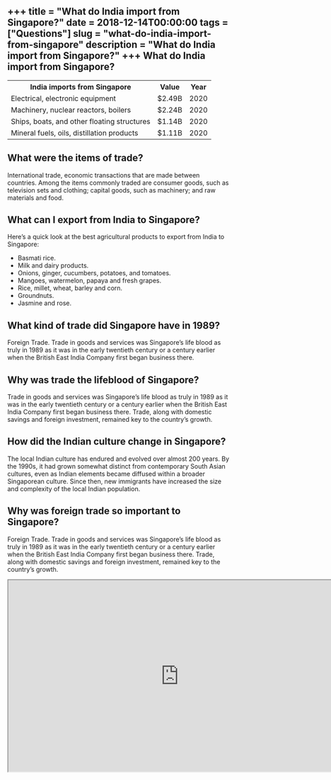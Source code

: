 +++
title = "What do India import from Singapore?"
date = 2018-12-14T00:00:00
tags = ["Questions"]
slug = "what-do-india-import-from-singapore"
description = "What do India import from Singapore?"
+++
What do India import from Singapore?
------------------------------------

<table><tr><th>India imports from Singapore</th><th>Value</th><th>Year</th></tr><tr><td>Electrical, electronic equipment</td><td>$2.49B</td><td>2020</td></tr><tr><td>Machinery, nuclear reactors, boilers</td><td>$2.24B</td><td>2020</td></tr><tr><td>Ships, boats, and other floating structures</td><td>$1.14B</td><td>2020</td></tr><tr><td>Mineral fuels, oils, distillation products</td><td>$1.11B</td><td>2020</td></tr></table>

What were the items of trade?
-----------------------------

International trade, economic transactions that are made between countries. Among the items commonly traded are consumer goods, such as television sets and clothing; capital goods, such as machinery; and raw materials and food.

What can I export from India to Singapore?
------------------------------------------

Here’s a quick look at the best agricultural products to export from India to Singapore:

- Basmati rice.
- Milk and dairy products.
- Onions, ginger, cucumbers, potatoes, and tomatoes.
- Mangoes, watermelon, papaya and fresh grapes.
- Rice, millet, wheat, barley and corn.
- Groundnuts.
- Jasmine and rose.

What kind of trade did Singapore have in 1989?
----------------------------------------------

Foreign Trade. Trade in goods and services was Singapore’s life blood as truly in 1989 as it was in the early twentieth century or a century earlier when the British East India Company first began business there.

Why was trade the lifeblood of Singapore?
-----------------------------------------

Trade in goods and services was Singapore’s life blood as truly in 1989 as it was in the early twentieth century or a century earlier when the British East India Company first began business there. Trade, along with domestic savings and foreign investment, remained key to the country’s growth.

How did the Indian culture change in Singapore?
-----------------------------------------------

The local Indian culture has endured and evolved over almost 200 years. By the 1990s, it had grown somewhat distinct from contemporary South Asian cultures, even as Indian elements became diffused within a broader Singaporean culture. Since then, new immigrants have increased the size and complexity of the local Indian population.

Why was foreign trade so important to Singapore?
------------------------------------------------

Foreign Trade. Trade in goods and services was Singapore’s life blood as truly in 1989 as it was in the early twentieth century or a century earlier when the British East India Company first began business there. Trade, along with domestic savings and foreign investment, remained key to the country’s growth.

<iframe allow="accelerometer; autoplay; clipboard-write; encrypted-media; gyroscope; picture-in-picture" allowfullscreen="" class="__youtube_prefs__  epyt-is-override  no-lazyload" data-no-lazy="1" data-origheight="433" data-origwidth="770" data-skipgform_ajax_framebjll="" height="433" id="_ytid_81122" loading="lazy" src="https://www.youtube.com/embed/jJ3pxNET3gY?enablejsapi=1&autoplay=0&cc_load_policy=0&cc_lang_pref=&iv_load_policy=1&loop=0&modestbranding=0&rel=1&fs=1&playsinline=0&autohide=2&theme=dark&color=red&controls=1&" title="YouTube player" width="770"></iframe>